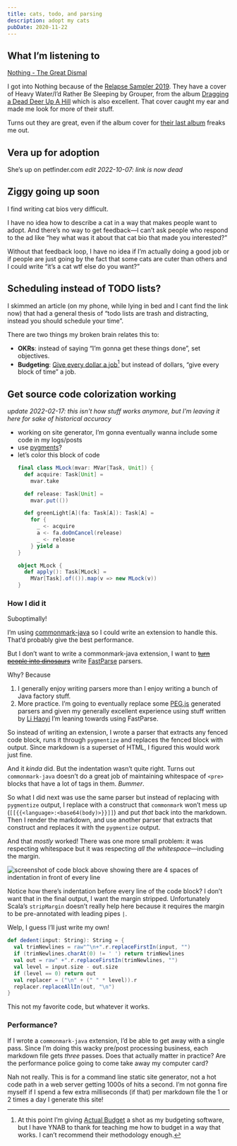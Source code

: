 ```yaml
---
title: cats, todo, and parsing
description: adopt my cats
pubDate: 2020-11-22
---
```


## What I’m listening to
[Nothing - The Great Dismal](https://nothing.bandcamp.com/album/the-great-dismal)

I got into Nothing because of the [Relapse Sampler 2019](https://relapsesampler.bandcamp.com/album/relapse-sampler-2019). They have a cover of Heavy Water/I’d Rather Be Sleeping by Grouper, from the album [Dragging a Dead Deer Up A Hill](https://grouper.bandcamp.com/album/dragging-a-dead-deer) which is also excellent. That cover caught my ear and made me look for more of their stuff.

Turns out they are great, even if the album cover for [their last album](https://nothing.bandcamp.com/album/dance-on-the-blacktop) freaks me out.

## Vera up for adoption
She’s up on petfinder.com <em>edit 2022-10-07: link is now dead</em>

## Ziggy going up soon
I find writing cat bios very difficult.

I have no idea how to describe a cat in a way that makes people want to adopt. And there’s no way to get feedback—I can’t ask people who respond to the ad like “hey what was it about that cat bio that made you interested?”

Without that feedback loop, I have no idea if I’m actually doing a good job or if people are just going by the fact that some cats are cuter than others and I could write “it’s a cat wtf else do you want?”

## Scheduling instead of TODO lists?
I skimmed an article (on my phone, while lying in bed and I cant find the link now) that had a general thesis of “todo lists are trash and distracting, instead you should schedule your time”.

There are two things my broken brain relates this to:

- **OKRs**: instead of saying “I’m gonna get these things done”, set objectives.
- **Budgeting**: [Give every dollar a job](https://www.youneedabudget.com/budgeting-tip-give-every-dollar-a-j-o-b/)[^1] but instead of dollars, “give every block of time” a job.

[^1]: At this point I’m giving [Actual Budget](https://actualbudget.com/) a shot as my budgeting software, but I have YNAB to thank for teaching me how to budget in a way that works. I can’t recommend their methodology enough.


## <a name="parsers">Get source code colorization working</a>
_update 2022-02-17: this isn't how stuff works anymore, but I'm leaving it here for sake of historical accuracy_

- working on site generator, I’m gonna eventually wanna include some code in my logs/posts
- use [pygments](https://pygments.org/)?
- let’s color this block of code
  ```scala
  final class MLock(mvar: MVar[Task, Unit]) {
    def acquire: Task[Unit] =
      mvar.take

    def release: Task[Unit] =
      mvar.put(())

    def greenLight[A](fa: Task[A]): Task[A] =
      for {
        _ <- acquire
        a <- fa.doOnCancel(release)
        _ <- release
      } yield a
  }

  object MLock {
    def apply(): Task[MLock] =
      MVar[Task].of(()).map(v => new MLock(v))
  }
  ```


### How I did it

Suboptimally!

I’m using [commonmark-java](https://github.com/atlassian/commonmark-java) so I could write an extension to handle this. That’d probably give the best performance.

But I don’t want to write a commonmark-java extension, I want to [<strike>turn people into dinosaurs</strike>](https://www.jwz.org/blog/2015/01/but-i-dont-want-to-cure-cancer-i-want-to-turn-people-into-dinosaurs/) write [FastParse](https://github.com/com-lihaoyi/fastparse) parsers.

Why? Because

1. I generally enjoy writing parsers more than I enjoy writing a bunch of Java factory stuff.
2. More practice. I’m going to eventually replace some [PEG.js](https://pegjs.org/online) generated parsers and given my generally excellent experience using stuff written by [Li Haoyi](https://www.lihaoyi.com/) I’m leaning towards using FastParse.


So instead of writing an extension, I wrote a parser that extracts any fenced code block, runs it through `pygmentize` and replaces the fenced block with output. Since markdown is a superset of HTML, I figured this would work just fine.

And it _kinda_ did. But the indentation wasn’t quite right. Turns out `commonmark-java` doesn’t do a great job of maintaining whitespace of `<pre>` blocks that have a lot of tags in them. _Bummer_.

So what I did next was use the same parser but instead of replacing with `pygmentize` output, I replace with a construct that `commonmark` won’t mess up (`[[{{<language>:<base64(body)>}}]]`) and put _that_ back into the markdown. Then I render the markdown, and use another parser that extracts that construct and replaces it with the `pygmentize` output.

And that _mostly_ worked! There was one more small problem: it was respecting whitespace but it was respecting _all the whitespace_—including the margin.

![screenshot of code block above showing there are 4 spaces of indentation in front of every line](/assets/2020-11-22-code-screenshot.jpg)

Notice how there’s indentation before every line of the code block? I don’t want that in the final output, I want the margin stripped. Unfortunately Scala’s `stripMargin` doesn’t really help here because it requires the margin to be pre-annotated with leading pipes `|`.

Welp, I guess I’ll just write my own!

```scala
def dedent(input: String): String = {
  val trimNewlines = raw"^\n+".r.replaceFirstIn(input, "")
  if (trimNewlines.charAt(0) != ' ') return trimNewlines
  val out = raw" +".r.replaceFirstIn(trimNewlines, "")
  val level = input.size - out.size
  if (level == 0) return out
  val replacer = ("\n" + (" " * level)).r
  replacer.replaceAllIn(out, "\n")
}
```

This not my favorite code, but whatever it works.

### Performance?

If I wrote a `commonmark-java` extension, I’d be able to get away with a single pass. Since I’m doing this wacky pre/post processing business, each markdown file gets _three_ passes. Does that actually matter in practice? Are the performance police going to come take away my computer card?

Nah not really. This is for a command line static site generator, not a hot code path in a web server getting 1000s of hits a second. I’m not gonna fire myself if I spend a few extra milliseconds (if that) per markdown file the 1 or 2 times a day I generate this site!
